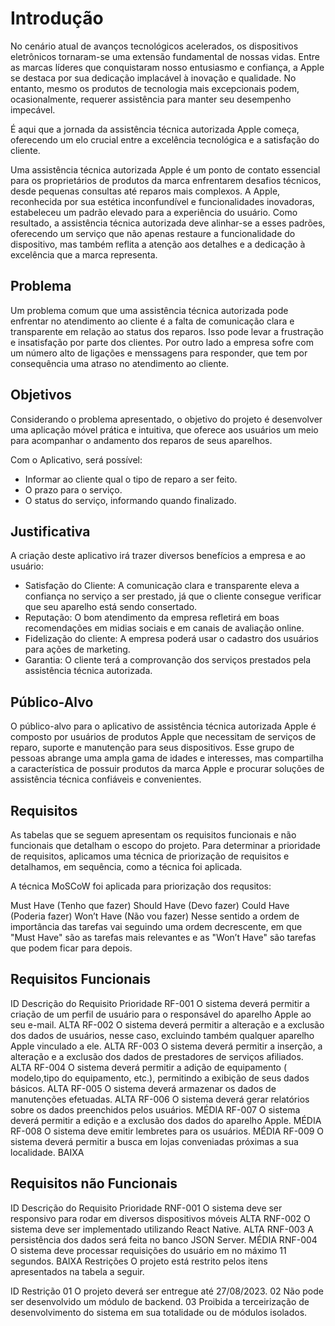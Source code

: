 # Introdução

No cenário atual de avanços tecnológicos acelerados, os dispositivos eletrônicos tornaram-se uma extensão fundamental de nossas vidas. Entre as marcas líderes que conquistaram nosso entusiasmo e confiança, a Apple se destaca por sua dedicação implacável à inovação e qualidade. No entanto, mesmo os produtos de tecnologia mais excepcionais podem, ocasionalmente, requerer assistência para manter seu desempenho impecável.

É aqui que a jornada da assistência técnica autorizada Apple começa, oferecendo um elo crucial entre a excelência tecnológica e a satisfação do cliente.

Uma assistência técnica autorizada Apple é um ponto de contato essencial para os proprietários de produtos da marca enfrentarem desafios técnicos, desde pequenas consultas até reparos mais complexos.
 A Apple, reconhecida por sua estética inconfundível e funcionalidades inovadoras, estabeleceu um padrão elevado para a experiência do usuário.
  Como resultado, a assistência técnica autorizada deve alinhar-se a esses padrões, oferecendo um serviço que não apenas restaure a funcionalidade do dispositivo, mas também reflita a atenção aos detalhes e a dedicação à excelência que a marca representa.

## Problema

Um problema comum que uma assistência técnica autorizada pode enfrentar no atendimento ao cliente é a falta de comunicação clara e transparente em relação ao status dos reparos. Isso pode levar a frustração e insatisfação por parte dos clientes. Por outro lado a empresa sofre com um número alto de ligações e menssagens para responder, que tem por consequência uma atraso no atendimento ao cliente.

## Objetivos

Considerando o problema apresentado, o objetivo do projeto é desenvolver uma aplicação móvel prática e intuitiva, que oferece aos usuários um meio para acompanhar o andamento dos reparos de seus aparelhos.

Com o Aplicativo, será possível:
-  Informar ao cliente qual o tipo de reparo a ser feito.
-   O prazo para o serviço.
-   O status do serviço, informando quando finalizado.

## Justificativa

A criação deste aplicativo irá trazer diversos benefícios a empresa e ao usuário:

-   Satisfação do Cliente: A comunicação clara e transparente eleva a confiança no serviço a ser prestado, já que o cliente consegue verificar que seu aparelho está sendo consertado.
-   Reputação: O bom atendimento da empresa refletirá em boas recomendações em midias sociais  e em canais de avaliação online. 
-   Fidelização do cliente: A empresa poderá usar o cadastro dos usuários para ações de marketing.
-   Garantia: O cliente terá a comprovanção dos serviços prestados pela assistência técnica autorizada.

## Público-Alvo

O público-alvo para o aplicativo de assistência técnica autorizada Apple é composto por usuários de produtos Apple que necessitam de serviços de reparo, suporte e manutenção para seus dispositivos. Esse grupo de pessoas abrange uma ampla gama de idades e interesses, mas compartilha a característica de possuir produtos da marca Apple e procurar soluções de assistência técnica confiáveis e convenientes.


## Requisitos
As tabelas que se seguem apresentam os requisitos funcionais e não funcionais que detalham o escopo do projeto. Para determinar a prioridade de requisitos, aplicamos uma técnica de priorização de requisitos e detalhamos, em sequência, como a técnica foi aplicada.

A técnica MoSCoW foi aplicada para priorização dos requsitos:

Must Have (Tenho que fazer)
Should Have (Devo fazer)
Could Have (Poderia fazer)
Won’t Have (Não vou fazer)
Nesse sentido a ordem de importância das tarefas vai seguindo uma ordem decrescente, em que "Must Have" são as tarefas mais relevantes e as "Won’t Have" são tarefas que podem ficar para depois.

## Requisitos Funcionais

ID	Descrição do Requisito	Prioridade
RF-001	O sistema deverá permitir a criação de um perfil de usuário para o responsável do aparelho Apple ao seu e-mail.	ALTA
RF-002	O sistema deverá permitir a alteração e a exclusão dos dados de usuários, nesse caso, excluindo também qualquer aparelho Apple  vinculado a ele.	ALTA
RF-003	O sistema deverá permitir a inserção, a alteração e a exclusão dos dados de prestadores de serviços afiliados.	ALTA
RF-004	O sistema deverá permitir a adição de equipamento ( modelo,tipo do equipamento, etc.), permitindo a exibição de seus dados básicos.	ALTA
RF-005	O sistema deverá armazenar os dados  de manutenções efetuadas.	ALTA
RF-006	O sistema deverá gerar relatórios sobre os dados preenchidos pelos usuários.	MÉDIA
RF-007	O sistema deverá permitir a edição e a exclusão dos dados do aparelho Apple. 	MÉDIA
RF-008	O sistema deve emitir lembretes para os usuários.	MÉDIA
RF-009	O sistema deverá permitir a busca em lojas conveniadas próximas a sua localidade.	BAIXA
## Requisitos não Funcionais
ID	Descrição do Requisito	Prioridade
RNF-001	O sistema deve ser responsivo para rodar em diversos dispositivos móveis	ALTA
RNF-002	O sistema deve ser implementado utilizando React Native.	ALTA
RNF-003	A persistência dos dados será feita no banco JSON Server.	MÉDIA
RNF-004	O sistema deve processar requisições do usuário em no máximo 11 segundos.	BAIXA
Restrições
O projeto está restrito pelos itens apresentados na tabela a seguir.

ID	Restrição
01	O projeto deverá ser entregue até 27/08/2023.
02	Não pode ser desenvolvido um módulo de backend.
03	Proibida a terceirização de desenvolvimento do sistema em sua totalidade ou de módulos isolados.
